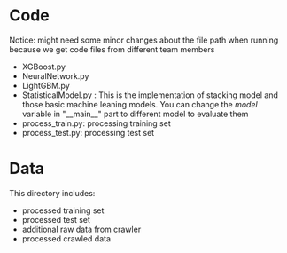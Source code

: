 # Code

Notice: might need some minor  changes about the file path when running because we get code files from different team members

- XGBoost.py
- NeuralNetwork.py
- LightGBM.py
- StatisticalModel.py : This is the implementation of stacking model and those basic machine leaning models. You can change the *model*  variable in "\_\_main\_\_" part to different model to evaluate them
- process_train.py: processing training set
- process_test.py: processing test set

# Data

This directory includes:

- processed training set
- processed test set
- additional raw data from crawler
- processed crawled data